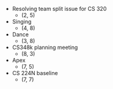 
- Resolving team split issue for CS 320
	- (2, 5)
- Singing
	- (4, 8)
- Dance
	- (3, 8)
- CS348k planning meeting
	- (8, 3)
- Apex
	- (7, 5)
- CS 224N baseline
	- (7, 7)
